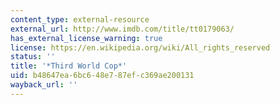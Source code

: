 ```yaml
---
content_type: external-resource
external_url: http://www.imdb.com/title/tt0179063/
has_external_license_warning: true
license: https://en.wikipedia.org/wiki/All_rights_reserved
status: ''
title: '*Third World Cop*'
uid: b48647ea-6bc6-48e7-87ef-c369ae200131
wayback_url: ''
---
```

